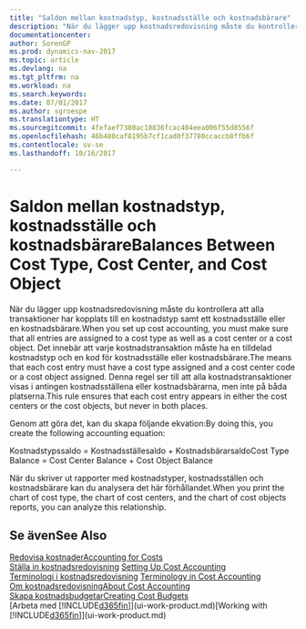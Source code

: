 ```yaml
---
title: "Saldon mellan kostnadstyp, kostnadsställe och kostnadsbärare"
description: "När du lägger upp kostnadsredovisning måste du kontrollera att alla transaktioner har kopplats till en kostnadstyp samt ett kostnadsställe eller en kostnadsbärare. Det innebär att varje kostnadstransaktion måste ha en tilldelad kostnadstyp och en kod för kostnadsställe eller kostnadsbärare. Denna regel ser till att alla kostnadstransaktioner visas i antingen kostnadsställena eller kostnadsbärarna, men inte på båda platserna."
documentationcenter: 
author: SorenGP
ms.prod: dynamics-nav-2017
ms.topic: article
ms.devlang: na
ms.tgt_pltfrm: na
ms.workload: na
ms.search.keywords: 
ms.date: 07/01/2017
ms.author: sgroespe
ms.translationtype: HT
ms.sourcegitcommit: 4fefaef7380ac10836fcac404eea006f55d8556f
ms.openlocfilehash: 46b480caf8195b7cf1cad0f37780ccaccb8ffb6f
ms.contentlocale: sv-se
ms.lasthandoff: 10/16/2017

---
```

# <a name="balances-between-cost-type-cost-center-and-cost-object"></a><span data-ttu-id="fbadf-105">Saldon mellan kostnadstyp, kostnadsställe och kostnadsbärare</span><span class="sxs-lookup"><span data-stu-id="fbadf-105">Balances Between Cost Type, Cost Center, and Cost Object</span></span>
<span data-ttu-id="fbadf-106">När du lägger upp kostnadsredovisning måste du kontrollera att alla transaktioner har kopplats till en kostnadstyp samt ett kostnadsställe eller en kostnadsbärare.</span><span class="sxs-lookup"><span data-stu-id="fbadf-106">When you set up cost accounting, you must make sure that all entries are assigned to a cost type as well as a cost center or a cost object.</span></span> <span data-ttu-id="fbadf-107">Det innebär att varje kostnadstransaktion måste ha en tilldelad kostnadstyp och en kod för kostnadsställe eller kostnadsbärare.</span><span class="sxs-lookup"><span data-stu-id="fbadf-107">The means that each cost entry must have a cost type assigned and a cost center code or a cost object assigned.</span></span> <span data-ttu-id="fbadf-108">Denna regel ser till att alla kostnadstransaktioner visas i antingen kostnadsställena eller kostnadsbärarna, men inte på båda platserna.</span><span class="sxs-lookup"><span data-stu-id="fbadf-108">This rule ensures that each cost entry appears in either the cost centers or the cost objects, but never in both places.</span></span>  

 <span data-ttu-id="fbadf-109">Genom att göra det, kan du skapa följande ekvation:</span><span class="sxs-lookup"><span data-stu-id="fbadf-109">By doing this, you create the following accounting equation:</span></span>  

 <span data-ttu-id="fbadf-110">Kostnadstypssaldo = Kostnadsställesaldo + Kostnadsbärarsaldo</span><span class="sxs-lookup"><span data-stu-id="fbadf-110">Cost Type Balance = Cost Center Balance + Cost Object Balance</span></span>  

 <span data-ttu-id="fbadf-111">När du skriver ut rapporter med kostnadstyper, kostnadsställen och kostnadsbärare kan du analysera det här förhållandet.</span><span class="sxs-lookup"><span data-stu-id="fbadf-111">When you print the chart of cost type, the chart of cost centers, and the chart of cost objects reports, you can analyze this relationship.</span></span>  

## <a name="see-also"></a><span data-ttu-id="fbadf-112">Se även</span><span class="sxs-lookup"><span data-stu-id="fbadf-112">See Also</span></span>  
[<span data-ttu-id="fbadf-113">Redovisa kostnader</span><span class="sxs-lookup"><span data-stu-id="fbadf-113">Accounting for Costs</span></span>](finance-manage-cost-accounting.md)  
 <span data-ttu-id="fbadf-114">[Ställa in kostnadsredovisning](finance-set-up-cost-accounting.md) </span><span class="sxs-lookup"><span data-stu-id="fbadf-114">[Setting Up Cost Accounting](finance-set-up-cost-accounting.md) </span></span>  
 <span data-ttu-id="fbadf-115">[Terminologi i kostnadsredovisning](finance-terminology-in-cost-accounting.md) </span><span class="sxs-lookup"><span data-stu-id="fbadf-115">[Terminology in Cost Accounting](finance-terminology-in-cost-accounting.md) </span></span>  
 [<span data-ttu-id="fbadf-116">Om kostnadsredovisning</span><span class="sxs-lookup"><span data-stu-id="fbadf-116">About Cost Accounting</span></span>](finance-about-cost-accounting.md)  
 [<span data-ttu-id="fbadf-117">Skapa kostnadsbudgetar</span><span class="sxs-lookup"><span data-stu-id="fbadf-117">Creating Cost Budgets</span></span>](finance-create-cost-budgets.md)  
 <span data-ttu-id="fbadf-118">[Arbeta med [!INCLUDE[d365fin](includes/d365fin_md.md)]](ui-work-product.md)</span><span class="sxs-lookup"><span data-stu-id="fbadf-118">[Working with [!INCLUDE[d365fin](includes/d365fin_md.md)]](ui-work-product.md)</span></span>

